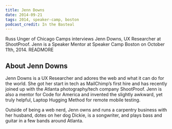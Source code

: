 ```yaml
---
title: Jenn Downs
date: 2014-09-21
tags: 2014, speaker-camp, boston
podcast_credit: In the Basteal
---
```


Russ Unger of Chicago Camps interviews Jenn Downs, UX Researcher at ShootProof. Jenn is a Speaker Mentor at Speaker Camp Boston on October 11th, 2014. READMORE

## About Jenn Downs

Jenn Downs is a UX Researcher and adores the web and what it can do for the world. She got her start in tech as MailChimp&#8217;s first hire and has recently joined up with the Atlanta photography/tech company ShootProof. Jenn is also a mentor for Code for America and invented the slightly awkward, yet truly helpful, Laptop Hugging Method for remote mobile testing.

Outside of being a web nerd, Jenn owns and runs a carpentry business with her husband, dotes on her dog Dickie, is a songwriter, and plays bass and guitar in a few bands around Atlanta.
